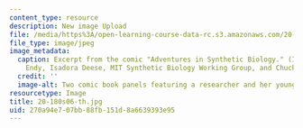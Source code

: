 ```yaml
---
content_type: resource
description: New image Upload
file: /media/https%3A/open-learning-course-data-rc.s3.amazonaws.com/20-180-biological-engineering-programming-spring-2006/270a94e707bb88fb151d8a6639393e95_20-180s06-th.jpg
file_type: image/jpeg
image_metadata:
  caption: Excerpt from the comic "Adventures in Synthetic Biology." (Image by Drew
    Endy, Isadora Deese, MIT Synthetic Biology Working Group, and Chuck Wadey.)
  credit: ''
  image-alt: Two comic book panels featuring a researcher and her young assistant.
resourcetype: Image
title: 20-180s06-th.jpg
uid: 270a94e7-07bb-88fb-151d-8a6639393e95
---
```


